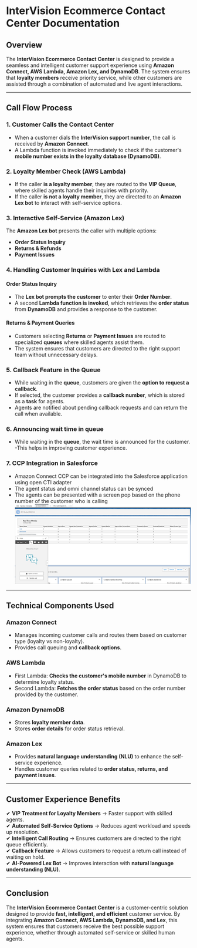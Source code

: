 # **InterVision Ecommerce Contact Center Documentation**

## **Overview**
The **InterVision Ecommerce Contact Center** is designed to provide a seamless and intelligent customer support experience using **Amazon Connect, AWS Lambda, Amazon Lex, and DynamoDB**. The system ensures that **loyalty members** receive priority service, while other customers are assisted through a combination of automated and live agent interactions.

---

## **Call Flow Process**
### **1. Customer Calls the Contact Center**
- When a customer dials the **InterVision support number**, the call is received by **Amazon Connect**.
- A Lambda function is invoked immediately to check if the customer's **mobile number exists in the loyalty database (DynamoDB)**.

### **2. Loyalty Member Check (AWS Lambda)**
- If the caller **is a loyalty member**, they are routed to the **VIP Queue**, where skilled agents handle their inquiries with priority.
- If the caller **is not a loyalty member**, they are directed to an **Amazon Lex bot** to interact with self-service options.

### **3. Interactive Self-Service (Amazon Lex)**
The **Amazon Lex bot** presents the caller with multiple options:
-  **Order Status Inquiry**
-  **Returns & Refunds**
-  **Payment Issues**

### **4. Handling Customer Inquiries with Lex and Lambda**
#### **Order Status Inquiry**
- The **Lex bot prompts the customer** to enter their **Order Number**.
- A second **Lambda function is invoked**, which retrieves the **order status** from **DynamoDB** and provides a response to the customer.

#### **Returns & Payment Queries**
- Customers selecting **Returns** or **Payment Issues** are routed to specialized **queues** where skilled agents assist them.
- The system ensures that customers are directed to the right support team without unnecessary delays.

### **5. Callback Feature in the Queue**
- While waiting in the **queue**, customers are given the **option to request a callback**.
- If selected, the customer provides a **callback number**, which is stored as a **task** for agents.
- Agents are notified about pending callback requests and can return the call when available.

### **6. Announcing wait time in queue**
- While waiting in the **queue**, the wait time is announced for the customer.
-This helps in improving customer experience.

### **7. CCP Integration in Salesforce**
- Amazon Connect CCP can be integrated into the Salesforce application using open CTI adapter
- The agent status and omni channel status can be synced
- The agents can be presented with a screen pop based on the phone number of the customer who is calling
![Screenshot](image.png)

---

## **Technical Components Used**
### **Amazon Connect**
- Manages incoming customer calls and routes them based on customer type (loyalty vs non-loyalty).
- Provides call queuing and **callback options**.

### **AWS Lambda**
- First Lambda: **Checks the customer's mobile number** in DynamoDB to determine loyalty status.
- Second Lambda: **Fetches the order status** based on the order number provided by the customer.

### **Amazon DynamoDB**
- Stores **loyalty member data**.
- Stores **order details** for order status retrieval.

### **Amazon Lex**
- Provides **natural language understanding (NLU)** to enhance the self-service experience.
- Handles customer queries related to **order status, returns, and payment issues**.

---

## **Customer Experience Benefits**
✔ **VIP Treatment for Loyalty Members** → Faster support with skilled agents.  
✔ **Automated Self-Service Options** → Reduces agent workload and speeds up resolution.  
✔ **Intelligent Call Routing** → Ensures customers are directed to the right queue efficiently.  
✔ **Callback Feature** → Allows customers to request a return call instead of waiting on hold.  
✔ **AI-Powered Lex Bot** → Improves interaction with **natural language understanding (NLU)**.  

---

## **Conclusion**
The **InterVision Ecommerce Contact Center** is a customer-centric solution designed to provide **fast, intelligent, and efficient** customer service. By integrating **Amazon Connect, AWS Lambda, DynamoDB, and Lex**, this system ensures that customers receive the best possible support experience, whether through automated self-service or skilled human agents.

